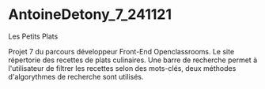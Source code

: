 # AntoineDetony_7_241121
Les Petits Plats

Projet 7 du parcours développeur Front-End Openclassrooms.
Le site répertorie des recettes de plats culinaires. Une barre de recherche permet à l'utilisateur de filtrer les recettes selon des mots-clés, deux méthodes d'algorythmes de recherche sont utilisés.
